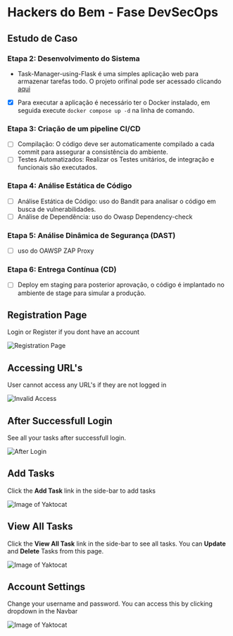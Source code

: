 # Hackers do Bem - Fase DevSecOps

## Estudo de Caso

### Etapa 2: Desenvolvimento do Sistema

- Task-Manager-using-Flask é uma simples aplicação web para armazenar tarefas todo. O projeto orifinal pode ser acessado clicando [aqui](https://github.com/AdityaBagad/Task-Manager-using-Flask)

- [x] Para executar a aplicação é necessário ter o Docker instalado, em seguida execute `docker compose up -d` na linha de comando.

### Etapa 3: Criação de um pipeline CI/CD

- [ ] Compilação: O código deve ser automaticamente compilado a cada commit para assegurar a consistência do ambiente.
- [ ] Testes Automatizados: Realizar os Testes unitários, de integração e funcionais são executados.

### Etapa 4: Análise Estática de Código

- [ ] Análise Estática de Código: uso do Bandit para analisar o código em busca de vulnerabilidades.
- [ ] Análise de Dependência: uso do Owasp Dependency-check

### Etapa 5: Análise Dinâmica de Segurança (DAST)

- [ ] uso do OAWSP ZAP Proxy

### Etapa 6: Entrega Contínua (CD)

- [ ] Deploy em staging para posterior aprovação, o código é implantado no ambiente de stage para simular a produção.

## Registration Page
Login or Register if you dont have an account

![Registration Page](output/register.jpg)

## Accessing URL's 
User cannot access any URL's if they are not logged in

![Invalid Access](output/invalid-access.jpg)

## After Successfull Login
See all your tasks after successfull login.

![After Login](output/after-login.jpg)

## Add Tasks
Click the **Add Task** link in the side-bar to add tasks

![Image of Yaktocat](output/add-task.jpg)

## View All Tasks
Click the **View All Task** link in the side-bar to see all tasks. You can **Update** and **Delete** Tasks from this page.

![Image of Yaktocat](output/all-tasks.jpg)

## Account Settings
Change your username and password. You can access this by clicking dropdown in the Navbar

![Image of Yaktocat](output/account-settings.jpg)

